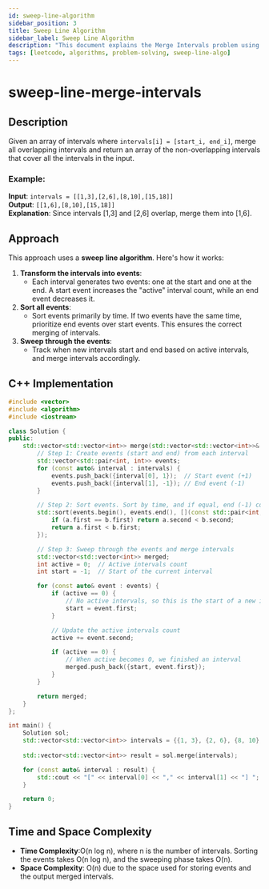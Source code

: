 ```yaml
---
id: sweep-line-algorithm
sidebar_position: 3
title: Sweep Line Algorithm
sidebar_label: Sweep Line Algorithm
description: "This document explains the Merge Intervals problem using the Sweep Line Algorithm, including its description, approach, and implementation in C++."
tags: [leetcode, algorithms, problem-solving, sweep-line-algo]
---
```


# sweep-line-merge-intervals

## Description
Given an array of intervals where `intervals[i] = [start_i, end_i]`, merge all overlapping intervals and return an array of the non-overlapping intervals that cover all the intervals in the input.

### Example:
**Input**: `intervals = [[1,3],[2,6],[8,10],[15,18]]`  
**Output**: `[[1,6],[8,10],[15,18]]`  
**Explanation**: Since intervals [1,3] and [2,6] overlap, merge them into [1,6].

## Approach

This approach uses a **sweep line algorithm**. Here's how it works:

1. **Transform the intervals into events**: 
    - Each interval generates two events: one at the start and one at the end. A start event increases the "active" interval count, while an end event decreases it.
2. **Sort all events**: 
    - Sort events primarily by time. If two events have the same time, prioritize end events over start events. This ensures the correct merging of intervals.
3. **Sweep through the events**:
    - Track when new intervals start and end based on active intervals, and merge intervals accordingly.

## C++ Implementation

```cpp
#include <vector>
#include <algorithm>
#include <iostream>

class Solution {
public:
    std::vector<std::vector<int>> merge(std::vector<std::vector<int>>& intervals) {
        // Step 1: Create events (start and end) from each interval
        std::vector<std::pair<int, int>> events;
        for (const auto& interval : intervals) {
            events.push_back({interval[0], 1});  // Start event (+1)
            events.push_back({interval[1], -1}); // End event (-1)
        }

        // Step 2: Sort events. Sort by time, and if equal, end (-1) comes before start (+1)
        std::sort(events.begin(), events.end(), [](const std::pair<int, int>& a, const std::pair<int, int>& b) {
            if (a.first == b.first) return a.second < b.second;
            return a.first < b.first;
        });

        // Step 3: Sweep through the events and merge intervals
        std::vector<std::vector<int>> merged;
        int active = 0;  // Active intervals count
        int start = -1;  // Start of the current interval

        for (const auto& event : events) {
            if (active == 0) {
                // No active intervals, so this is the start of a new interval
                start = event.first;
            }

            // Update the active intervals count
            active += event.second;

            if (active == 0) {
                // When active becomes 0, we finished an interval
                merged.push_back({start, event.first});
            }
        }

        return merged;
    }
};

int main() {
    Solution sol;
    std::vector<std::vector<int>> intervals = {{1, 3}, {2, 6}, {8, 10}, {15, 18}};
    
    std::vector<std::vector<int>> result = sol.merge(intervals);

    for (const auto& interval : result) {
        std::cout << "[" << interval[0] << "," << interval[1] << "] ";
    }

    return 0;
}
```

## Time and Space Complexity
- **Time Complexity**:O(n log n), where n is the number of intervals. Sorting the events takes O(n log n), and the sweeping phase takes O(n).
- **Space Complexity**: O(n) due to the space used for storing events and the output merged intervals.


